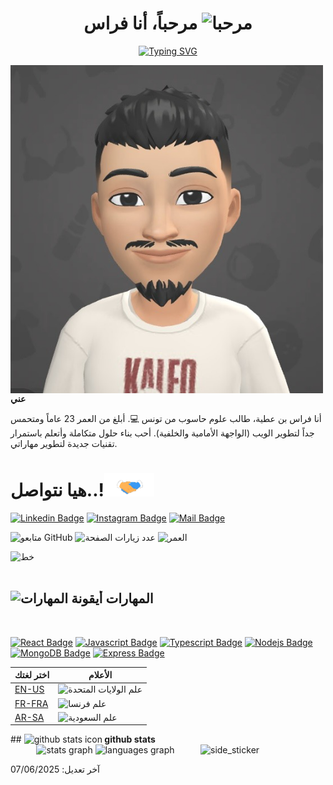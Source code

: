 <h1 align="center"><b>مرحباً، أنا فراس </b><img src="https://media.giphy.com/media/hvRJCLFzcasrR4ia7z/giphy.gif" width="35" alt="مرحبا"></h1>
<p align="center">
  <a href="https://github.com/DenverCoder1/readme-typing-svg"><img src="https://readme-typing-svg.herokuapp.com?font=Fira+Code&pause=1000&width=435&lines=مرحباً+أنا+فراس+بن+عطية;مطور+ويب+فل+ستاك&color=cyan&center=true" alt="Typing SVG" /></a>
</p>

<!--
<p align="center">
  
## [![Typing SVG](https://readme-typing-svg.herokuapp.com?font=Architects+Daughter&color=0099DD&size=30&lines=Hey!+It's+Ben+Ismail+Aziz!;Computer+Science+Student;Full+Stack+Web+Developer;Freelancer;DS%20|%20AI%20|%20ML%20Enthusiastic;Always%20learning%20new%20things)](https://github.com/AzizBenIsmail) 
  </p> -->
<!--  هذا صورتي الشخصية-->
<img title="صورتي الشخصية" align="left" src="assets/images/AVATAR.jpg"  width="500px" alt="مرحبا" >

<!--  عني -->
<!--## <picture><img src = "assets/about_me.gif" width = 50px></picture> **عني**-->
**عني**

أنا فراس بن عطية، طالب علوم حاسوب من تونس 💻. أبلغ من العمر 23 عاماً ومتحمس جداً لتطوير الويب (الواجهة الأمامية والخلفية). أحب بناء حلول متكاملة وأتعلم باستمرار تقنيات جديدة لتطوير مهاراتي.

<!-- هيا نتواصل..! -->
# <b> هيا نتواصل..!</b><img src="https://github.com/0xAbdulKhalid/0xAbdulKhalid/raw/main/assets/mdImages/handshake.gif" width ="80" alt="تواصل">

[![Linkedin Badge](https://img.shields.io/badge/-FirasBenAttia-0e76a8?style=flat&labelColor=0e76a8&logo=linkedin&logoColor=white)](https://www.linkedin.com/in/firas-ben-attia/) 
[![Instagram Badge](https://img.shields.io/badge/-@firas_benattia1-e84393?style=flat&labelColor=e84393&logo=instagram&logoColor=white)](https://www.instagram.com/firas_benattia1/)
[![Mail Badge](https://img.shields.io/badge/-firasbenattia033@gmail.com-c0392b?style=flat&labelColor=c0392b&logo=gmail&logoColor=white)](mailto:firasbenattia033@gmail.com)

<!-- متابعو GitHub / الزوار / العمر  -->
![متابعو GitHub](https://img.shields.io/github/followers/FIRASBN?style=social)
![عدد زيارات الصفحة](https://komarev.com/ghpvc/?username=firasbenattia)
<img src="https://img.shields.io/badge/Age-23-blue" alt="العمر" />

<!-- خط فاصل  -->
<img src="https://user-images.githubusercontent.com/73097560/115834477-dbab4500-a447-11eb-908a-139a6edaec5c.gif" alt="خط"><br><br>
<!-- TODO: أضف رابط آخر فيديو 


- 🔭 أعمل حالياً في @Toptal
- :computer: أكثر سطر شائع من الكود `git commit -m "Initial Commit"`
- 🤔 أبحث عن مساعدة بشأن أفكار فيديوهات مميزة.
- 📫 كيف تتواصل معي: aziz.270700@gmail.com.
- 😄 الضمائر: Sam3oulation,Ismail.
-->


<!-- المهارات  -->
## <img src="https://media2.giphy.com/media/QssGEmpkyEOhBCb7e1/giphy.gif?cid=ecf05e47a0n3gi1bfqntqmob8g9aid1oyj2wr3ds3mg700bl&rid=giphy.gif" width ="25" alt="أيقونة المهارات"><b> المهارات</b>
<br>

<!-- التقنيات التي أعمل بها -->

[![React Badge](https://img.shields.io/badge/-React-61DBFB?style=for-the-badge&labelColor=black&logo=react&logoColor=61DBFB)](#) [![Javascript Badge](https://img.shields.io/badge/-Javascript-F0DB4F?style=for-the-badge&labelColor=black&logo=javascript&logoColor=F0DB4F)](#) [![Typescript Badge](https://img.shields.io/badge/-Typescript-007acc?style=for-the-badge&labelColor=black&logo=typescript&logoColor=007acc)](#) [![Nodejs Badge](https://img.shields.io/badge/-Nodejs-3C873A?style=for-the-badge&labelColor=black&logo=node.js&logoColor=3C873A)](#) [![MongoDB Badge](https://img.shields.io/badge/-MongoDB-4DB33D?style=for-the-badge&labelColor=black&logo=mongodb&logoColor=4DB33D)](#) [![Express Badge](https://img.shields.io/badge/-Express-000000?style=for-the-badge&labelColor=black&logo=express&logoColor=white)](#)


| اختر لغتك        | الأعلام                                                                                                              |
| -------------------------- | ---------------------------------------------------------------------------------------------------------------------- |
| [EN-US](./README.md)       | <img width="15%" alt="علم الولايات المتحدة" title="علم الولايات المتحدة" src="./assets/images/flags/USA.png" /> |
| [FR-FRA](./README-FR-FRA.md) | <img width="15%" alt="علم فرنسا" title="علم فرنسا" src="./assets/images/flags/France.png" />        |
| [AR-SA](./README-AR-SA.md) | <img width="15%" alt="علم السعودية" title="علم السعودية" src="./assets/images/flags/saudi_ arabia.jpg" />        |

</div>
<!-- github stats  -->
## <img src="https://media2.giphy.com/media/QssGEmpkyEOhBCb7e1/giphy.gif?cid=ecf05e47a0n3gi1bfqntqmob8g9aid1oyj2wr3ds3mg700bl&rid=giphy.gif" width ="25" alt="github stats icon"><b>  github stats</b>
<br>

<img align="right" width=200px height=200px alt="side_sticker" src="https://media.giphy.com/media/TEnXkcsHrP4YedChhA/giphy.gif" />

<div align="center">
  <img src="https://github-readme-stats.vercel.app/api?username=FIRASBN&hide_title=false&hide_rank=false&show_icons=true&include_all_commits=true&count_private=true&disable_animations=false&theme=dracula&locale=en&hide_border=false&order=1" height="150" alt="stats graph"  />
  <img src="https://github-readme-stats.vercel.app/api/top-langs?username=FIRASBN&locale=en&hide_title=false&layout=compact&card_width=320&langs_count=5&theme=dracula&hide_border=false&order=2" height="150" alt="languages graph"  />
</div>


آخر تعديل: 07/06/2025
